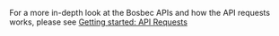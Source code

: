 For a more in-depth look at the Bosbec APIs and how the API requests works, please see <a href="https://help.bosbec.io/Getting+started_API-requests.pdf" target="_blank">Getting started: API Requests</a>
